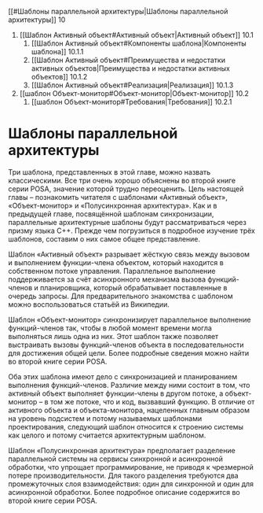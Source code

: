 
[[#Шаблоны параллельной архитектуры|Шаблоны параллельной архитектуры]] 10
1. [[Шаблон Активный объект#Активный объект|Активный объект]] 10.1
	1. [[Шаблон Активный объект#Компоненты шаблона|Компоненты шаблона]] 10.1.1
	2. [[Шаблон Активный объект#Преимущества и недостатки активных объектов|Преимущества и недостатки активных объектов]] 10.1.2
	3. [[Шаблон Активный объект#Реализация|Реализация]] 10.1.3
2. [[шаблон Объект-монитор#Объект-монитор|Объект-монитор]] 10.2
	1. [[шаблон Объект-монитор#Требования|Требования]] 10.2.1

# Шаблоны параллельной архитектуры

Три шаблона, представленных в этой главе, можно назвать классическими. Все три очень хорошо объяснены во второй книге серии POSA, значение которой трудно переоценить. Цель настоящей главы – познакомить читателя с шаблонами «Активный объект», «Объект-монитор» и «Полусинхронная архитектура». Как и в предыдущей главе, посвящённой шаблонам синхронизации, параллельные архитектурные шаблоны будут рассматриваться через призму языка C++. Прежде чем погрузиться в подробное изучение трёх шаблонов, составим о них самое общее представление.

Шаблон «Активный объект» разрывает жёсткую связь между вызовом и выполнением функции-члена объектом, который находится в собственном потоке управления. Параллельное выполнение поддерживается за счёт асинхронного механизма вызова функций-членов и планировщика, который обрабатывает поставленные в очередь запросы. Для предварительного знакомства с шаблоном можно воспользоваться статьёй из Википедии.

Шаблон «Объект-монитор» синхронизирует параллельное выполнение функций-членов так, чтобы в любой момент времени могла выполняться лишь одна из них. Этот шаблон также позволяет выстраивать вызовы функций-членов объекта в последовательности для достижения общей цели. Более подробные сведения можно найти во второй книге серии POSA.

Оба этих шаблона имеют дело с синхронизацией и планированием выполнения функций-членов. Различие между ними состоит в том, что активный объект выполняет функции-члены в другом потоке, а объект-монитор – в том же потоке, что и код, вызвавший функцию. В отличие от активного объекта и объекта-монитора, нацеленных главным образом на уровень подсистем и потому называемых шаблонами проектирования, следующий шаблон относится к строению системы как целого и потому считается архитектурным шаблоном.

Шаблон «Полусинхронная архитектура» предполагает разделение параллельной системы на сервисы синхронной и асинхронной обработки, что упрощает программирование, не приводя к чрезмерной потере производительности. Для такого разделения требуются два промежуточных слоя взаимодействия: один для синхронной и один для асинхронной обработки. Более подробное описание содержится во второй книге серии POSA.
